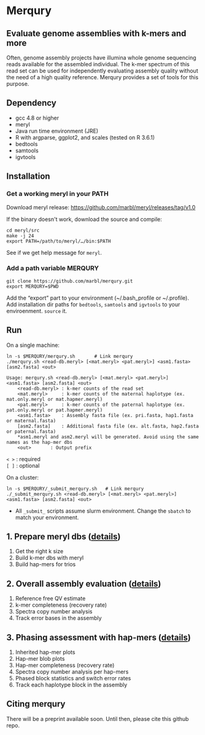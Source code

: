 # Merqury

## Evaluate genome assemblies with k-mers and more

Often, genome assembly projects have illumina whole genome sequencing reads available for the assembled individual.
The k-mer spectrum of this read set can be used for independently evaluating assembly quality without the need of a high quality reference.
Merqury provides a set of tools for this purpose.

## Dependency
* gcc 4.8 or higher
* meryl
* Java run time environment (JRE)
* R with argparse, ggplot2, and scales (tested on R 3.6.1)
* bedtools
* samtools
* igvtools

## Installation

### Get a working meryl in your PATH
Download meryl release: https://github.com/marbl/meryl/releases/tag/v1.0

If the binary doesn't work, download the source and compile:
```shell
cd meryl/src
make -j 24
export PATH=/path/to/meryl/…/bin:$PATH
```
See if we get help message for `meryl`.

### Add a path variable MERQURY
```shell
git clone https://github.com/marbl/merqury.git
export MERQURY=$PWD
```
Add the “export” part to your environment (~/.bash_profile or ~/.profile).
Add installation dir paths for `bedtools`, `samtools` and `igvtools` to your enviroenment.
`source` it.


## Run

On a single machine:
```
ln -s $MERQURY/merqury.sh		# Link merqury
./merqury.sh <read-db.meryl> [<mat.meryl> <pat.meryl>] <asm1.fasta> [asm2.fasta] <out>

Usage: merqury.sh <read-db.meryl> [<mat.meryl> <pat.meryl>] <asm1.fasta> [asm2.fasta] <out>
	<read-db.meryl>	: k-mer counts of the read set
	<mat.meryl>		: k-mer counts of the maternal haplotype (ex. mat.only.meryl or mat.hapmer.meryl)
	<pat.meryl>		: k-mer counts of the paternal haplotype (ex. pat.only.meryl or pat.hapmer.meryl)
	<asm1.fasta>	: Assembly fasta file (ex. pri.fasta, hap1.fasta or maternal.fasta)
	[asm2.fasta]	: Additional fasta file (ex. alt.fasta, hap2.fasta or paternal.fasta)
	*asm1.meryl and asm2.meryl will be generated. Avoid using the same names as the hap-mer dbs
	<out>		: Output prefix
```
`< >` : required  
`[ ]` : optional

On a cluster:
```
ln -s $MERQURY/_submit_merqury.sh	# Link merqury
./_submit_merqury.sh <read-db.meryl> [<mat.meryl> <pat.meryl>] <asm1.fasta> [asm2.fasta] <out>
```
* All `_submit_` scripts assume slurm environment. Change the `sbatch` to match your environment.

## 1. Prepare meryl dbs ([details](https://github.com/marbl/merqury/wiki/1.-Prepare-meryl-dbs))
1. Get the right k size
2. Build k-mer dbs with meryl
3. Build hap-mers for trios

## 2. Overall assembly evaluation ([details](https://github.com/marbl/merqury/wiki/2.-Overall-k-mer-evaluation))
1. Reference free QV estimate
2. k-mer completeness (recovery rate)
3. Spectra copy number analysis
4. Track error bases in the assembly

## 3. Phasing assessment with hap-mers ([details](https://github.com/marbl/merqury/wiki/3.-Phasing-assessment-with-hap-mers))
1. Inherited hap-mer plots
2. Hap-mer blob plots
3. Hap-mer completeness (recovery rate)
4. Spectra copy number analysis per hap-mers
5. Phased block statistics and switch error rates
6. Track each haplotype block in the assembly


## Citing merqury

There will be a preprint available soon. Until then, please cite this github repo.


